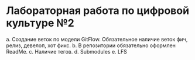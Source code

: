 # Лабораторная работа по цифровой культуре №2
a.	Создание веток по модели GitFlow. Обязательное наличие веток фич, релиз, девелоп, хот фикс.
b.	В репозитории обязательно оформлен ReadMe.
c.	Наличие тегов.
d.	Submodules
e.	LFS
